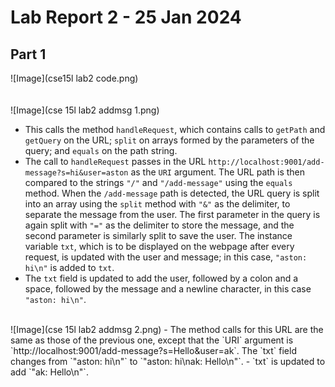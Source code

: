 # Lab Report 2 - 25 Jan 2024
## Part 1
![Image](cse15l lab2 code.png)
<br />
<br />
<br />
![Image](cse 15l lab2 addmsg 1.png)
- This calls the method `handleRequest`, which contains calls to `getPath` and `getQuery` on the URL; `split` on arrays formed by the parameters of the query; and `equals` on the path string.
- The call to `handleRequest` passes in the URL `http://localhost:9001/add-message?s=hi&user=aston` as the `URI` argument. The URL path is then compared to the strings `"/"` and `"/add-message"` using the `equals` method. When the `/add-message` path is detected, the URL query is split into an array using the `split` method with `"&"` as the delimiter, to separate the message from the user. The first parameter in the query is again split with `"="` as the delimiter to store the message, and the second parameter is similarly split to save the user. The instance variable `txt`, which is to be displayed on the webpage after every request, is updated with the user and message; in this case, `"aston: hi\n"` is added to `txt`.
- The `txt` field is updated to add the user, followed by a colon and a space, followed by the message and a newline character, in this case `"aston: hi\n"`.
<br />
![Image](cse 15l lab2 addmsg 2.png)
- The method calls for this URL are the same as those of the previous one, except that the `URI` argument is `http://localhost:9001/add-message?s=Hello&user=ak`. The `txt` field changes from `"aston: hi\n"` to `"aston: hi\nak: Hello\n"`.
- `txt` is updated to add `"ak: Hello\n"`.
